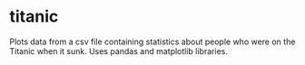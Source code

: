 # titanic
Plots data from a csv file containing statistics about people who were on the Titanic when it sunk. Uses pandas and matplotlib libraries.
